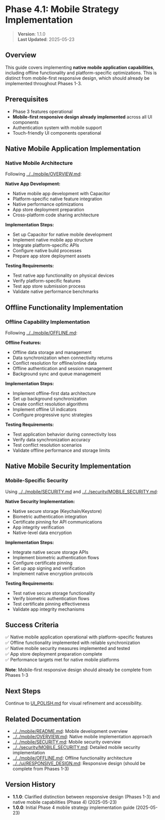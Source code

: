 
# Phase 4.1: Mobile Strategy Implementation

> **Version**: 1.1.0  
> **Last Updated**: 2025-05-23

## Overview

This guide covers implementing **native mobile application capabilities**, including offline functionality and platform-specific optimizations. This is distinct from mobile-first responsive design, which should already be implemented throughout Phases 1-3.

## Prerequisites

- Phase 3 features operational
- **Mobile-first responsive design already implemented** across all UI components
- Authentication system with mobile support
- Touch-friendly UI components operational

## Native Mobile Application Implementation

### Native Mobile Architecture
Following [../../mobile/OVERVIEW.md](../../mobile/OVERVIEW.md):

**Native App Development:**
- Native mobile app development with Capacitor
- Platform-specific native feature integration
- Native performance optimizations
- App store deployment preparation
- Cross-platform code sharing architecture

**Implementation Steps:**
- Set up Capacitor for native mobile development
- Implement native mobile app structure
- Integrate platform-specific APIs
- Configure native build processes
- Prepare app store deployment assets

**Testing Requirements:**
- Test native app functionality on physical devices
- Verify platform-specific features
- Test app store submission process
- Validate native performance benchmarks

## Offline Functionality Implementation

### Offline Capability Implementation
Following [../../mobile/OFFLINE.md](../../mobile/OFFLINE.md):

**Offline Features:**
- Offline data storage and management
- Data synchronization when connectivity returns
- Conflict resolution for offline/online data
- Offline authentication and session management
- Background sync and queue management

**Implementation Steps:**
- Implement offline-first data architecture
- Set up background synchronization
- Create conflict resolution algorithms
- Implement offline UI indicators
- Configure progressive sync strategies

**Testing Requirements:**
- Test application behavior during connectivity loss
- Verify data synchronization accuracy
- Test conflict resolution scenarios
- Validate offline performance and storage limits

## Native Mobile Security Implementation

### Mobile-Specific Security
Using [../../mobile/SECURITY.md](../../mobile/SECURITY.md) and [../../security/MOBILE_SECURITY.md](../../security/MOBILE_SECURITY.md):

**Native Security Implementation:**
- Native secure storage (Keychain/Keystore)
- Biometric authentication integration
- Certificate pinning for API communications
- App integrity verification
- Native-level data encryption

**Implementation Steps:**
- Integrate native secure storage APIs
- Implement biometric authentication flows
- Configure certificate pinning
- Set up app signing and verification
- Implement native encryption protocols

**Testing Requirements:**
- Test native secure storage functionality
- Verify biometric authentication flows
- Test certificate pinning effectiveness
- Validate app integrity mechanisms

## Success Criteria

✅ Native mobile application operational with platform-specific features  
✅ Offline functionality implemented with reliable synchronization  
✅ Native mobile security measures implemented and tested  
✅ App store deployment preparation complete  
✅ Performance targets met for native mobile platforms  

**Note**: Mobile-first responsive design should already be complete from Phases 1-3

## Next Steps

Continue to [UI_POLISH.md](UI_POLISH.md) for visual refinement and accessibility.

## Related Documentation

- [../../mobile/README.md](../../mobile/README.md): Mobile development overview
- [../../mobile/OVERVIEW.md](../../mobile/OVERVIEW.md): Native mobile implementation approach
- [../../mobile/SECURITY.md](../../mobile/SECURITY.md): Mobile security overview
- [../../security/MOBILE_SECURITY.md](../../security/MOBILE_SECURITY.md): Detailed mobile security implementation
- [../../mobile/OFFLINE.md](../../mobile/OFFLINE.md): Offline functionality architecture
- [../../ui/RESPONSIVE_DESIGN.md](../../ui/RESPONSIVE_DESIGN.md): Responsive design (should be complete from Phases 1-3)

## Version History

- **1.1.0**: Clarified distinction between responsive design (Phases 1-3) and native mobile capabilities (Phase 4) (2025-05-23)
- **1.0.0**: Initial Phase 4 mobile strategy implementation guide (2025-05-23)
